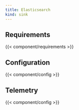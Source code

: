 ```yaml
---
title: Elasticsearch
kind: sink
---
```


## Requirements

{{< component/requirements >}}

## Configuration

{{< component/config >}}

## Telemetry

{{< component/config >}}
